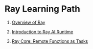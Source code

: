 # Ray Learning Path

1. [Overview of Ray](./overview_of_ray.md)

2. [Introduction to Ray AI Runtime](./introduction_to_ray_ai_runtime.md)

3. [Ray Core: Remote Functions as Tasks](./ray_core_remote_functions_as_tasks.md)